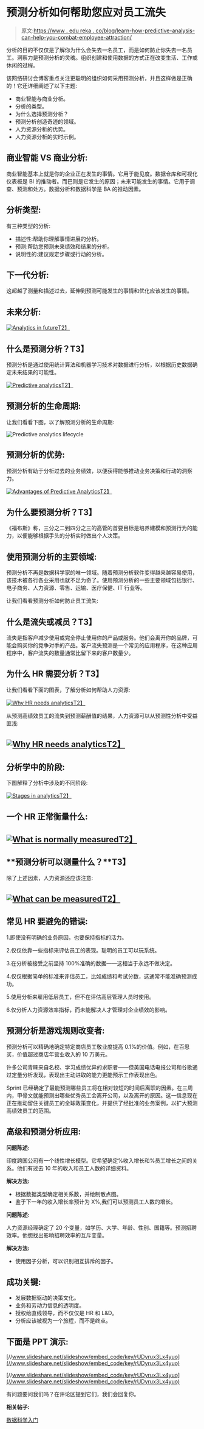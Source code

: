 # 预测分析如何帮助您应对员工流失

> 原文:[https://www . edu reka . co/blog/learn-how-predictive-analysis-can-help-you-combat-employee-attraction/](https://www.edureka.co/blog/learn-how-predictive-analysis-can-help-you-combat-employee-attrition/)

分析的目的不仅仅是了解你为什么会失去一名员工，而是如何防止你失去一名员工。洞察力是预测分析的灵魂。组织创建和使用数据的方式正在改变生活、工作或休闲的过程。

该网络研讨会博客重点关注更聪明的组织如何采用预测分析，并且这样做是正确的！它还详细阐述了以下主题:

*   商业智能与商业分析。
*   分析的类型。
*   为什么选择预测分析？
*   预测分析创造奇迹的领域。
*   人力资源分析的优势。
*   人力资源分析的实时示例。

## **商业智能 VS 商业分析:**

商业智能基本上就是你的企业正在发生的事情。它用于能见度。数据仓库和可视化仪表板是 BI 的推动者。而巴则是它发生的原因；未来可能发生的事情。它用于调查、预测和处方。数据分析和数据科学是 BA 的推动因素。

## **分析类型:**

有三种类型的分析:

*   描述性:帮助你理解事情进展的分析。
*   预测:帮助您预测未来绩效和结果的分析。
*   说明性的:建议规定步骤或行动的分析。

## **下一代分析:**

这超越了测量和描述过去，延伸到预测可能发生的事情和优化应该发生的事情。

## **未来分析:**

[![Analytics in future](../Images/653ff70801a4476a4e441dbf3e45e728.png)T2】](https://www.edureka.co/blog/wp-content/uploads/2015/09/Analytics-in-future2.png)

## **什么是预测分析？T3】**

预测分析是通过使用统计算法和机器学习技术对数据进行分析，以根据历史数据确定未来结果的可能性。

[![Predictive analytics](../Images/6508908a614da53413c97e9ae02aeaee.png "Predictive analytics")T2】](https://www.edureka.co/blog/wp-content/uploads/2015/09/Predictive-analytics.png)

## **预测分析的生命周期:**

让我们看看下图，以了解预测分析的生命周期:

![Predictive analytics lifecycle](../Images/2beaffa04aced591f8cd81ee595f579f.png "Predictive analytics lifecycle")

## **预测分析的优势:**

预测分析有助于分析过去的业务绩效，以便获得能够推动业务决策和行动的洞察力。

[![Advantages of Predictive Analytics](../Images/e9bf357776c14e7a1491269f499a7eb9.png "Advantages of Predictive Analytics")T2】](https://www.edureka.co/blog/wp-content/uploads/2015/09/Advantages-of-Predictive-Analytics.png)

## **为什么要预测分析？T3】**

《福布斯》称，三分之二到四分之三的高管的首要目标是培养建模和预测行为的能力，以便能够根据手头的分析实时做出个人决策。

## **使用预测分析的主要领域:**

预测分析不再是数据科学家的唯一领域。随着预测分析软件变得越来越容易使用，该技术被各行各业采用也就不足为奇了。使用预测分析的一些主要领域包括银行、电子商务、人力资源、零售、运输、医疗保健、IT 行业等。

让我们看看预测分析如何防止员工流失:

## **什么是流失或减员？T3】**

流失是指客户减少使用或完全停止使用你的产品或服务。他们会离开你的品牌，可能会购买你的竞争对手的产品。客户流失预测是一个常见的应用程序，在这种应用程序中，客户流失的数量通常比留下来的客户数量少。

## **为什么 HR 需要分析？T3】**

让我们看看下面的图表，了解分析如何帮助人力资源:

[![Why HR needs analytics](../Images/af3e99e8843082fdc7079cb6e8f36c57.png "Why HR needs analytics")T2】](https://www.edureka.co/blog/wp-content/uploads/2015/09/Why-HR-needs-analytics.png)

从预测高绩效员工的流失到预测薪酬值的结果，人力资源可以从预测性分析中受益匪浅:

## [![Why HR needs analytics](../Images/06f8d1d2f014e8c6cd601baa75bdf5a2.png)T2】](https://www.edureka.co/blog/wp-content/uploads/2015/09/Why-HR-needs-analytics2.png)

## **分析学中的阶段:**

下图解释了分析中涉及的不同阶段:

[![Stages in analytics](../Images/dc22aa1b929930dbf5d9c82b43a67712.png "Stages in analytics")T2】](https://www.edureka.co/blog/wp-content/uploads/2015/09/Stages-in-analytics.png)

## **一个 HR 正常衡量什么:**

## [![What is normally measured](../Images/62ca82aac1d112f3c2ec6e637f1298cb.png "What is normally measured")T2】](https://www.edureka.co/blog/wp-content/uploads/2015/09/What-is-measured.png)

## **预测分析可以测量什么？**T3】

除了上述因素，人力资源还应该注意:

## [![What can be measured](../Images/09049e6211fd6773baf53c66bfa5408b.png "What can be measured")T2】](https://www.edureka.co/blog/wp-content/uploads/2015/09/measure.png)

## **常见 HR 要避免的错误:**

1.即使没有明确的业务原因，也要保持指标的活力。

2.仅仅依靠一些指标来评估员工的表现。聪明的员工可以玩系统。

3.在分析被接受之前坚持 100%准确的数据——这相当于永远不做决定。

4.仅仅根据简单的标准来评估员工，比如成绩和考试分数，这通常不能准确预测成功。

5.使用分析来雇用低层员工，但不在评估高层管理人员时使用。

6.仅分析人力资源效率指标，而未能解决人才管理对企业绩效的影响。

## **预测分析是游戏规则改变者:**

预测分析可以精确地确定特定商店员工敬业度提高 0.1%的价值。例如，在百思买，价值超过商店年营业收入的 10 万美元。

许多公司青睐来自名校、学习成绩优异的求职者——但美国电话电报公司和谷歌通过定量分析发现，表现出主动进取的能力更能预示工作表现出色。

Sprint 已经确定了最能预测哪些员工将在相对较短的时间后离职的因素。在三周内，甲骨文就能预测出哪些优秀员工会离开公司，以及离开的原因。这一信息现在正在推动留住关键员工的全球政策变化，并提供了经批准的业务案例，以扩大预测高绩效员工的范围。

## **高级和预测分析应用:**

**问题陈述:**

印度跨国公司有一个线性增长模型。它希望确定%收入增长和%员工增长之间的关系。他们有过去 10 年的收入和员工人数的详细资料。

**解决方法:**

*   根据数据类型确定相关系数，并绘制散点图。
*   鉴于下一年的收入增长率预计为 X%,我们可以预测员工人数的增长。

**问题陈述:**

人力资源经理确定了 20 个变量，如学历、大学、年龄、性别、国籍等。预测招聘效率。他想找出影响招聘效率的互斥变量。

**解决方法:**

*   使用因子分析，可以识别相互排斥的因子。

## **成功关键:**

*   发展数据驱动的决策文化。
*   业务和劳动力信息的透明度。
*   授权给直线领导，而不仅仅是 HR 和 L&D。
*   分析应该被视为一个旅程，而不是终点。

## **下面是 PPT 演示:**

[//www.slideshare.net/slideshow/embed_code/key/rUDyrux3Lx4yuo](//www.slideshare.net/slideshow/embed_code/key/rUDyrux3Lx4yuo)

[//www.slideshare.net/slideshow/embed_code/key/rUDyrux3Lx4yuo](//www.slideshare.net/slideshow/embed_code/key/rUDyrux3Lx4yuo)

有问题要问我们吗？在评论区提到它们，我们会回复你。

**相关帖子:**

[数据科学入门](https://www.edureka.co/data-science)